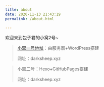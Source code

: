 ```yaml
---
title: about
date: 2020-11-13 21:43:19
permalink: /about.html

---
```


欢迎来到包子君的小窝2号~

> [小窝一号地址](已废弃)：由服务器+WordPress搭建
>
> 网址：darksheep.xyz

>小窝二号：Hexo+GitHubPages搭建
>
>网址：darksheep.xyz